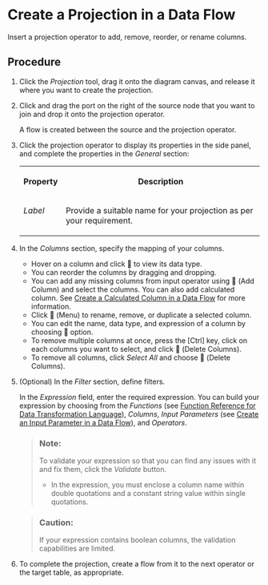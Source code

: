 <!-- loio912f74056c3f4647821731a84680fc3a -->

<link rel="stylesheet" type="text/css" href="../css/sap-icons.css"/>

# Create a Projection in a Data Flow

Insert a projection operator to add, remove, reorder, or rename columns.



<a name="loio912f74056c3f4647821731a84680fc3a__steps_sj1_c44_rrb"/>

## Procedure

1.  Click the *Projection* tool, drag it onto the diagram canvas, and release it where you want to create the projection.

2.  Click and drag the port on the right of the source node that you want to join and drop it onto the projection operator.

    A flow is created between the source and the projection operator.

3.  Click the projection operator to display its properties in the side panel, and complete the properties in the *General* section:


    <table>
    <tr>
    <th valign="top">

    Property
    
    </th>
    <th valign="top">

    Description
    
    </th>
    </tr>
    <tr>
    <td valign="top">
    
    *Label*
    
    </td>
    <td valign="top">
    
    Provide a suitable name for your projection as per your requirement.
    
    </td>
    </tr>
    </table>
    
4.  In the *Columns* section, specify the mapping of your columns.

    -   Hover on a column and click <span class="FPA-icons-V3"></span> to view its data type.
    -   You can reorder the columns by dragging and dropping.
    -   You can add any missing columns from input operator using <span class="FPA-icons-V3"></span> \(Add Column\) and select the columns. You can also add calculated column. See [Create a Calculated Column in a Data Flow](create-a-calculated-column-in-a-data-flow-73116a5.md) for more information.
    -   Click <span class="FPA-icons-V3"></span> \(Menu\) to rename, remove, or duplicate a selected column.
    -   You can edit the name, data type, and expression of a column by choosing <span class="FPA-icons-V3"></span> option.
    -   To remove multiple columns at once, press the [Ctrl\] key, click on each columns you want to select, and click <span class="FPA-icons-V3"></span> \(Delete Columns\).
    -   To remove all columns, click *Select All* and choose <span class="FPA-icons-V3"></span> \(Delete Columns\).

5.  \(Optional\) In the *Filter* section, define filters.

    In the *Expression* field, enter the required expression. You can build your expression by choosing from the *Functions* \(see [Function Reference for Data Transformation Language](https://help.sap.com/viewer/fd995896a5f841c696d2b6825d39f755/Cloud/en-US)\), *Columns*, *Input Parameters* \(see [Create an Input Parameter in a Data Flow](create-an-input-parameter-in-a-data-flow-a6fb3e7.md)\), and *Operators*.

    > ### Note:  
    > To validate your expression so that you can find any issues with it and fix them, click the *Validate* button.
    > 
    > -   In the expression, you must enclose a column name within double quotations and a constant string value within single quotations.

    > ### Caution:  
    > If your expression contains boolean columns, the validation capabilities are limited.

6.  To complete the projection, create a flow from it to the next operator or the target table, as appropriate.


